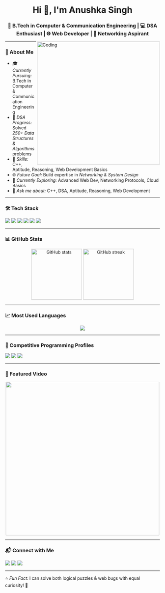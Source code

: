 <!--
  README.md for Anushka Singh
  Stylish GitHub profile with icons, badges, GIFs, and images
-->

<h1 align="center">Hi 👋, I'm Anushka Singh</h1>
<h3 align="center">🚀 B.Tech in Computer & Communication Engineering | 💻 DSA Enthusiast | 🌐 Web Developer | 🌉 Networking Aspirant</h3>

<img align="right" alt="Coding" width="400" src="https://media.giphy.com/media/qgQUggAC3Pfv687qPC/giphy.gif">

---

### 🌟 About Me
- 🎓 *Currently Pursuing:* B.Tech in Computer & Communication Engineering  
- 🧮 *DSA Progress:* Solved *250+ Data Structures & Algorithms* problems  
- 🧠 *Skills:* C++, Aptitude, Reasoning, Web Development Basics  
- 🌐 *Future Goal:* Build expertise in *Networking & System Design*  
- 🌱 *Currently Exploring:* Advanced Web Dev, Networking Protocols, Cloud Basics  
- 💬 *Ask me about:* C++, DSA, Aptitude, Reasoning, Web Development  

---

### 🛠 Tech Stack
<p align="left">
  <img src="https://img.shields.io/badge/C%2B%2B-00599C?style=for-the-badge&logo=c%2B%2B&logoColor=white"/>
  <img src="https://img.shields.io/badge/DSA-FFA500?style=for-the-badge&logo=hackerrank&logoColor=white"/>
  <img src="https://img.shields.io/badge/Web%20Development-61DAFB?style=for-the-badge&logo=react&logoColor=black"/>
  <img src="https://img.shields.io/badge/HTML5-E34F26?style=for-the-badge&logo=html5&logoColor=white"/>
  <img src="https://img.shields.io/badge/CSS3-1572B6?style=for-the-badge&logo=css3&logoColor=white"/>
  <img src="https://img.shields.io/badge/Networking-006400?style=for-the-badge&logo=cisco&logoColor=white"/>
</p>

---

### 📊 GitHub Stats
<p align="center">
  <img src="https://github-readme-stats.vercel.app/api?username=YOUR_GITHUB_USERNAME&show_icons=true&theme=radical" alt="GitHub stats" height="165"/>
  <img src="https://github-readme-streak-stats.herokuapp.com/?user=YOUR_GITHUB_USERNAME&theme=radical" alt="GitHub streak" height="165"/>
</p>

---

### 📈 Most Used Languages
<p align="center">
  <img src="https://github-readme-stats.vercel.app/api/top-langs/?username=YOUR_GITHUB_USERNAME&layout=compact&theme=tokyonight"/>
</p>

---

### 🎯 Competitive Programming Profiles
<p align="left">
  <a href="https://leetcode.com/YOUR_USERNAME"><img src="https://img.shields.io/badge/LeetCode-FFA116?style=for-the-badge&logo=leetcode&logoColor=white"/></a>
  <a href="https://www.codechef.com/users/YOUR_USERNAME"><img src="https://img.shields.io/badge/CodeChef-5B4638?style=for-the-badge&logo=codechef&logoColor=white"/></a>
  <a href="https://codeforces.com/profile/YOUR_USERNAME"><img src="https://img.shields.io/badge/Codeforces-1F8ACB?style=for-the-badge&logo=codeforces&logoColor=white"/></a>
</p>

---

### 🎥 Featured Video
<p align="center">
  <a href="https://www.youtube.com/watch?v=dQw4w9WgXcQ">
    <img src="https://img.youtube.com/vi/dQw4w9WgXcQ/maxresdefault.jpg" width="500"/>
  </a>
</p>

---

### 📬 Connect with Me
<p align="left">
  <a href="https://linkedin.com/in/YOUR_LINKEDIN"><img src="https://img.shields.io/badge/LinkedIn-0077B5?style=for-the-badge&logo=linkedin&logoColor=white"/></a>
  <a href="mailto:YOUR_EMAIL"><img src="https://img.shields.io/badge/Email-D14836?style=for-the-badge&logo=gmail&logoColor=white"/></a>
  <a href="https://github.com/YOUR_GITHUB_USERNAME"><img src="https://img.shields.io/badge/GitHub-100000?style=for-the-badge&logo=github&logoColor=white"/></a>
</p>

---

⭐ *Fun Fact:* I can solve both logical puzzles & web bugs with equal curiosity! 🚀
